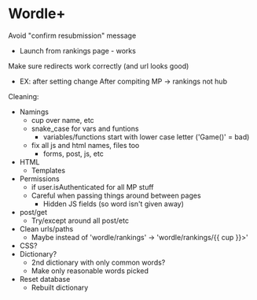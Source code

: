 # Wordle+

Avoid "confirm resubmission" message
- Launch from rankings page - works

Make sure redirects work correctly (and url looks good)
- EX: after setting change
After compiting MP -> rankings not hub

Cleaning:
- Namings
    - cup over name, etc
    - snake_case for vars and funtions
        - variables/functions start with lower case letter ('Game()' = bad)
    - fix all js and html names, files too
        - forms, post, js, etc
- HTML
    - Templates
- Permissions
    - if user.isAuthenticated for all MP stuff
    - Careful when passing things around between pages
        - Hidden JS fields (so word isn't given away)
- post/get
    - Try/except around all post/etc
- Clean urls/paths
    - Maybe instead of 'wordle/rankings' -> 'wordle/rankings/{{ cup }}>'
- CSS?
- Dictionary?
    - 2nd dictionary with only common words?
    - Make only reasonable words picked
- Reset database
    - Rebuilt dictionary